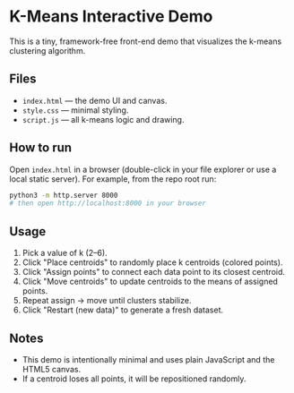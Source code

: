 # K-Means Interactive Demo

This is a tiny, framework-free front-end demo that visualizes the k-means clustering algorithm.

## Files

- `index.html` — the demo UI and canvas.
- `style.css` — minimal styling.
- `script.js` — all k-means logic and drawing.

## How to run

Open `index.html` in a browser (double-click in your file explorer or use a local static server). For example, from the repo root run:

```bash
python3 -m http.server 8000
# then open http://localhost:8000 in your browser
```

## Usage

1. Pick a value of k (2–6).
2. Click "Place centroids" to randomly place k centroids (colored points).
3. Click "Assign points" to connect each data point to its closest centroid.
4. Click "Move centroids" to update centroids to the means of assigned points.
5. Repeat assign → move until clusters stabilize.
6. Click "Restart (new data)" to generate a fresh dataset.

## Notes

- This demo is intentionally minimal and uses plain JavaScript and the HTML5 canvas.
- If a centroid loses all points, it will be repositioned randomly.